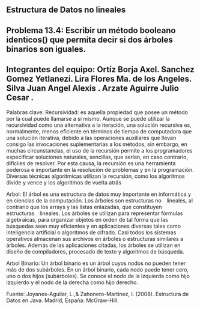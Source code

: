 Estructura de Datos  no lineales
-----------------------------------------------------------------------------------------------------------------------------
Problema 13.4: Escribir un método booleano identicos() que permita decir si dos árboles binarios son iguales.
----------------------------------------------------------------------------------------------------------------------------
Integrantes del equipo: 
Ortíz Borja Axel.
Sanchez Gomez Yetlanezi.
Lira Flores Ma. de los Angeles.
Silva Juan  Angel Alexis . 
Arzate Aguirre Julio Cesar .
----------------------------------------------------------------------------------------------------------------------------
Palabras clave:
Recursividad: es aquella propiedad que posee un método por la cual puede llamarse a sí mismo. Aunque se puede utilizar la recursividad como una alternativa a la iteración, una solución recursiva es, normalmente, menos eficiente en términos de tiempo de computadora que una solución iterativa, debido a las operaciones auxiliares que llevan consigo las invocaciones suplementarias a los métodos; sin embargo, en muchas circunstancias, el uso de la recursión permite a los programadores especificar soluciones naturales, sencillas, que serían, en caso contrario, difíciles de resolver. Por esta causa, la recursión es una herramienta poderosa e importante en la resolución de problemas y en la programación. Diversas técnicas algorítmicas utilizan la recursión, como los algoritmos divide y vence y los algoritmos de vuelta atrás

Arbol: El árbol es una estructura de datos muy importante en informática y en ciencias de la computación. Los árboles son estructuras no lineales, al contrario que los arrays y las listas enlazadas, que constituyen estructuras lineales. Los árboles se utilizan para representar fórmulas algebraicas, para organizar objetos en orden de tal forma que las búsquedas sean muy eficientes y en aplicaciones diversas tales como inteligencia artificial o algoritmos de cifrado. Casi todos los sistemas operativos almacenan sus archivos en árboles o estructuras similares a árboles. Además de las aplicaciones citadas, los árboles se utilizan en diseño de compiladores, procesado de texto y algoritmos de búsqueda.

Arbol Binario: Un árbol binario es un árbol cuyos nodos no pueden tener más de dos subárboles. En un árbol binario, cada nodo puede tener cero, uno o dos hijos (subárboles). Se conoce el nodo de la izquierda como hijo izquierdo y el nodo de la derecha como hijo derecho.

Fuente: 
Joyanes-Aguilar, L.,& Zahonero-Martinez, I. (2008). Estructura de Datos en Java. Madrid, España: McGraw-Hill.

